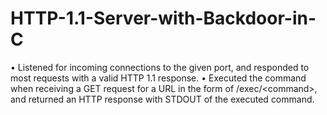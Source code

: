 # HTTP-1.1-Server-with-Backdoor-in-C
• Listened for incoming connections to the given port, and responded to most requests with a valid HTTP 1.1 response. • Executed the command when receiving a GET request for a URL in the form of /exec/&lt;command>, and returned an HTTP response with STDOUT of the executed command.
